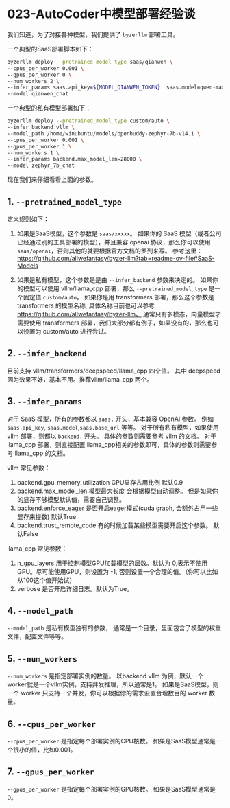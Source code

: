 # 023-AutoCoder中模型部署经验谈

我们知道，为了对接各种模型，我们提供了 `byzerllm` 部署工具。

一个典型的SaaS部署脚本如下：

```bash
byzerllm deploy --pretrained_model_type saas/qianwen \
--cpus_per_worker 0.001 \
--gpus_per_worker 0 \
--num_workers 2 \
--infer_params saas.api_key=${MODEL_QIANWEN_TOKEN}  saas.model=qwen-max \
--model qianwen_chat
```

一个典型的私有模型部署如下：

```bash
byzerllm deploy --pretrained_model_type custom/auto \
--infer_backend vllm \
--model_path /home/winubuntu/models/openbuddy-zephyr-7b-v14.1 \
--cpus_per_worker 0.001 \
--gpus_per_worker 1 \
--num_workers 1 \
--infer_params backend.max_model_len=28000 \
--model zephyr_7b_chat
```

现在我们来仔细看看上面的参数。

## 1. `--pretrained_model_type`

定义规则如下：

1. 如果是SaaS模型，这个参数是 `saas/xxxxx`。 如果你的 SaaS 模型（或者公司已经通过别的工具部署的模型），并且兼容 openai 协议，那么你可以使用 `saas/openai`，否则其他的就要根据官方文档的罗列来写。 参考这里： https://github.com/allwefantasy/byzer-llm?tab=readme-ov-file#SaaS-Models
 
2. 如果是私有模型，这个参数是是由 `--infer_backend` 参数来决定的。 如果你的模型可以使用 vllm/llama_cpp 部署，那么 `--pretrained_model_type` 是一个固定值 `custom/auto`。 如果你是用 transformers 部署，那么这个参数是 transformers 的模型名称, 具体名称目前也可以参考 https://github.com/allwefantasy/byzer-llm。 通常只有多模态，向量模型才需要使用 transformers 部署，我们大部分都有例子，如果没有的，那么也可以设置为 custom/auto 进行尝试。


## 2. `--infer_backend`

目前支持 vllm/transformers/deepspeed/llama_cpp 四个值。 其中 deepspeed 因为效果不好，基本不用。推荐vllm/llama_cpp 两个。

## 3. `--infer_params`

对于 SaaS 模型，所有的参数都以 `saas.` 开头，基本兼容 OpenAI 参数。 例如 `saas.api_key`, `saas.model`,`saas.base_url` 等等。
对于所有私有模型，如果使用 vllm 部署，则都以 `backend.` 开头。 具体的参数则需要参考 vllm 的文档。 对于llama_cpp 部署，则直接配置 llama_cpp相关的参数即可，具体的参数则需要参考 llama_cpp 的文档。

vllm 常见参数：

1. backend.gpu_memory_utilization GPU显存占用比例 默认0.9
2. backend.max_model_len 模型最大长度 会根据模型自动调整。 但是如果你的显存不够模型默认值，需要自己调整。
3. backend.enforce_eager 是否开启eager模式(cuda graph, 会额外占用一些显存来提数) 默认True
4. backend.trust_remote_code 有的时候加载某些模型需要开启这个参数。 默认False

llama_cpp 常见参数：

1. n_gpu_layers 用于控制模型GPU加载模型的层数。默认为 0,表示不使用GPU。尽可能使用GPU，则设置为 -1, 否则设置一个合理的值。（你可以比如从100这个值开始试）
2. verbose 是否开启详细日志。默认为True。

## 4. `--model_path`

`--model_path` 是私有模型独有的参数， 通常是一个目录，里面包含了模型的权重文件，配置文件等等。

## 5. `--num_workers`

`--num_workers` 是指定部署实例的数量。 以backend  vllm 为例，默认一个worker就是一个vllm实例，支持并发推理，所以通常是1。 如果是SaaS模型，则一个 worker 只支持一个并发，你可以根据你的需求设置合理数目的 worker 数量。

## 6. `--cpus_per_worker`

`--cpus_per_worker` 是指定每个部署实例的CPU核数。 如果是SaaS模型通常是一个很小的值，比如0.001。


## 7. `--gpus_per_worker`

`--gpus_per_worker` 是指定每个部署实例的GPU核数。 如果是SaaS模型通常是0。

